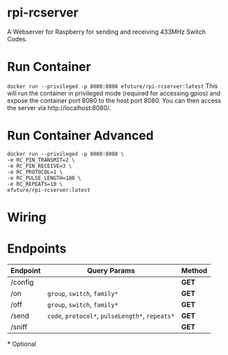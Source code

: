 # rpi-rcserver
A Webserver for Raspberry for sending and receiving 433MHz Switch Codes.

# Run Container
`docker run --privileged -p 8080:8080 efuture/rpi-rcserver:latest`
This will run the container in privileged mode (required for accessing gpios) and expose the container port 8080 to the host port 8080.
You can then access the server via http://localhost:8080/.

# Run Container Advanced
```
docker run --privileged -p 8080:8080 \ 
-e RC_PIN_TRANSMIT=2 \
-e RC_PIN_RECEIVE=3 \
-e RC_PROTOCOL=1 \
-e RC_PULSE_LENGTH=180 \
-e RC_REPEATS=10 \
efuture/rpi-rcserver:latest
```

# Wiring


# Endpoints
Endpoint | Query Params | Method
--- | --- | ---
/config |  | **GET**
/on | `group`, `switch`, `family*` | **GET**
/off | `group`, `switch`, `family*` | **GET**
/send | `code`, `protocol*`, `pulseLength*`, `repeats*` | **GET**
/sniff |  | **GET**

**\*** Optional
